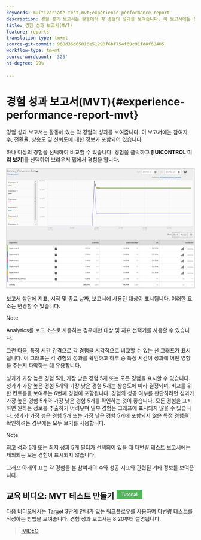 ```yaml
---
keywords: multivariate test;mvt;experience performance report
description: 경험 성과 보고서는 활동에서 각 경험의 성과를 보여줍니다. 이 보고서에는 참여자 수, 전환율, 상승도, 신뢰도에 대한 정보가 포함됩니다.
title: 경험 성과 보고서(MVT)
feature: reports
translation-type: tm+mt
source-git-commit: 968d36d65016e51290f6bf754f69c91fd8f68405
workflow-type: tm+mt
source-wordcount: '325'
ht-degree: 99%

---
```



# 경험 성과 보고서(MVT){#experience-performance-report-mvt}

경험 성과 보고서는 활동에 있는 각 경험의 성과를 보여줍니다. 이 보고서에는 참여자 수, 전환율, 상승도 및 신뢰도에 대한 정보가 포함되어 있습니다.

하나 이상의 경험을 선택하여 비교할 수 있습니다. 경험을 클릭하고 **[!UICONTROL 미리 보기]**&#x200B;를 선택하여 브라우저 탭에서 경험을 엽니다.

![](assets/experienceperformancetable.png)

보고서 상단에 지표, 시작 및 종료 날짜, 보고서에 사용된 대상이 표시됩니다. 이러한 요소는 변경할 수 있습니다.

>[!NOTE]
>
>Analytics를 보고 소스로 사용하는 경우에만 대상 및 지표 선택기를 사용할 수 있습니다.

그런 다음, 특정 시간 간격으로 각 경험을 시각적으로 비교할 수 있는 선 그래프가 표시됩니다. 이 그래프는 각 경험의 성과를 확인하고 하루 중 특정 시간이 성과에 어떤 영향을 주는지 파악하는 데 유용합니다.

성과가 가장 높은 경험 5개, 가장 낮은 경험 5개 또는 모든 경험을 표시할 수 있습니다. 성과가 가장 높은 경험 5개와 가장 낮은 경험 5개는 상승도에 따라 결정되며, 비교를 위한 컨트롤을 보여주는 6번째 경험이 포함됩니다. 경험의 성공 여부를 판단하려면 성과가 가장 높은 경험 5개와 가장 낮은 경험 5개를 확인하는 것이 좋습니다. 모든 경험을 표시하면 원하는 정보를 추출하기 어려우며 일부 경험은 그래프에 표시되지 않을 수 있습니다. 성과가 가장 높은 경험 5개 또는 가장 낮은 경험 5개에 포함되지 않은 특정 경험을 확인하려는 경우에는 모두 보기를 사용합니다.

>[!NOTE]
>
>최고 성과 5개 또는 최저 성과 5개 필터가 선택되어 있을 때 다변량 테스트 보고서에는 제외되는 모든 경험이 표시되지 않습니다.

그래프 아래의 표는 각 경험을 본 참여자의 수와 성공 지표와 관련된 기타 정보를 보여줍니다.

## 교육 비디오: MVT 테스트 만들기 ![자습서 배지](/help/assets/tutorial.png)

다음 비디오에서는 Target 3단계 안내가 있는 워크플로우를 사용하여 다변량 테스트를 작성하는 방법을 보여줍니다. 경험 성과 보고서는 8:20부터 설명됩니다.

>[!VIDEO](https://video.tv.adobe.com/v/17395)